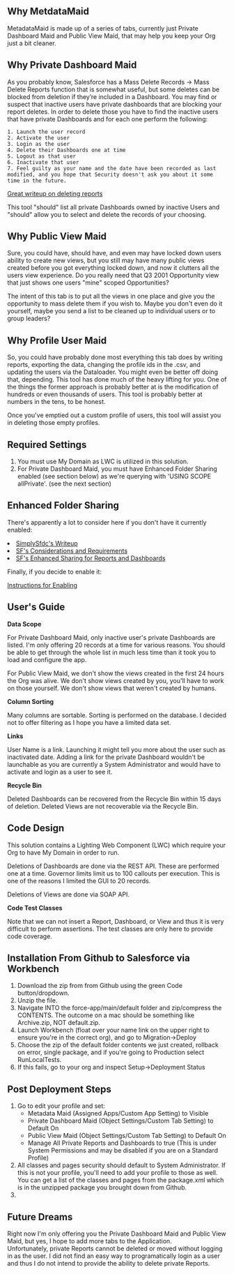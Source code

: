 ## Why MetdataMaid

MetadataMaid is made up of a series of tabs, currently just Private Dashboard Maid and Public View Maid, that may help you keep your Org just a bit cleaner.

## Why Private Dashboard Maid
As you probably know, Salesforce has a Mass Delete Records -> Mass Delete Reports function that is somewhat useful, but some deletes can be blocked from deletion if they’re included in a Dashboard.  You may find or suspect that inactive users have private dashboards that are blocking your report deletes.  In order to delete those you have to find the inactive users that have private Dashboards and for each one perform the following:
    
    1. Launch the user record
    2. Activate the user
    3. Login as the user
    4. Delete their Dashboards one at time
    5. Logout as that user
    6. Inactivate that user
    7. Feel guilty as your name and the date have been recorded as last modified, and you hope that Security doesn't ask you about it some time in the future.
 

<a href="https://www.simplysfdc.com/2019/03/salesforce-finding-reports-and.html">Great writeup on deleting reports</a> 
 
This tool "should" list all private Dashboards owned by inactive Users and "should" allow you to select and delete the records of your choosing.

## Why Public View Maid
Sure, you could have, should have, and even may have locked down users ability to create new views, but you still may have many public views created before you got everything locked down, and now it clutters all the users view experience.  Do you really need that Q3 2001 Opportunity view that just shows one users "mine" scoped Opportunities?  

The intent of this tab is to put all the views in one place and give you the opportunity to mass delete them if you wish to.  Maybe you don't even do it yourself, maybe you send a list to be cleaned up to individual users or to group leaders?

## Why Profile User Maid
So, you could have probably done most everything this tab does by writing reports, exporting the data, changing the profile ids in the .csv, and updating the users via the Dataloader.  You might even be better off doing that, depending.  This tool has done much of the heavy lifting for you.  One of the things the former approach is probably better at is the modification of hundreds or even thousands of users.  This tool is probably better at numbers in the tens, to be honest.

Once you've emptied out a custom profile of users, this tool will assist you in deleting those empty profiles.

## Required Settings
1. You must use My Domain as LWC is utilized in this solution.
2. For Private Dashboard Maid, you must have Enhanced Folder Sharing enabled (see section below) as we're querying with 'USING SCOPE allPrivate'. (see the next section)

## Enhanced Folder Sharing
There's apparently a lot to consider here if you don't have it currently enabled:

<li><a href="https://www.simplysfdc.com/2014/09/salesforce-enhanced-folder-sharing-for.html">SimplySfdc's Writeup</a></li>
<li><a href="https://help.salesforce.com/apex/HTViewSolution?id=000193465&amp;language=en_US">SF's Considerations and Requirements</a></li>
<li><a href="https://help.salesforce.com/HTViewHelpDoc?id=analytics_sharing_enable.htm">SF's Enhanced Sharing for Reports and Dashboards</a></li>

Finally, if you decide to enable it:

<a href="https://help.salesforce.com/articleView?id=000321245">Instructions for Enabling</a>

## User's Guide

**Data Scope**

For Private Dashboard Maid, only inactive user's private Dashboards are listed.  I'm only offering 20 records at a time for various reasons.  You should be able to get through the whole list in much less time than it took you to load and configure the app.

For Public View Maid, we don't show the views created in the first 24 hours the Org was alive.  We don't show views created by you, you'll have to work on those yourself.  We don't show views that weren't created by humans.

**Column Sorting**

Many columns are sortable.  Sorting is performed on the database.  I decided not to offer filtering as I hope you have a limited data set.

**Links**

User Name is a link.  Launching it might tell you more about the user such as inactivated date.  Adding a link for the private Dashboard wouldn't be launchable as you are currently a System Administrator and would have to activate and login as a user to see it.

**Recycle Bin**

Deleted Dashboards can be recovered from the Recycle Bin within 15 days of deletion.
Deleted Views are not recoverable via the Recycle Bin.

## Code Design
This solution contains a Lighting Web Component (LWC) which require your Org to have My Domain in order to run.

Deletions of Dashboards are done via the REST API.  These are performed one at a time.  Governor limits limit us to 100 callouts per execution.  This is one of the reasons I limited the GUI to 20 records.

Deletions of Views are done via SOAP API.

**Code Test Classes**

Note that we can not insert a Report, Dashboard, or View and thus it is very difficult to perform assertions.  The test classes are only here to provide code coverage.

## Installation From Github to Salesforce via Workbench
1. Download the zip from from Github using the green Code button/dropdown.
2. Unzip the file.
3. Navigate INTO the force-app/main/default folder and zip/compress the CONTENTS.  The outcome on a mac should be something like Archive.zip, NOT default.zip.
4. Launch Workbench (float over your name link on the upper right to ensure you're in the correct org), and go to Migration->Deploy
5. Choose the zip of the default folder contents we just created, rollback on error, single package, and if you're going to Production select RunLocalTests.
6. If this fails, go to your org and inspect Setup->Deployment Status

## Post Deployment Steps

1. Go to edit your profile and set:
   - Metadata Maid (Assigned Apps/Custom App Setting) to Visible
   - Private Dashboard Maid (Object Settings/Custom Tab Setting) to Default On
   - Public View Maid (Object Settings/Custom Tab Setting) to Default On
   - Manage All Private Reports and Dashboards to true (This is under System Permissions and may be disabled if you are on a Standard Profile)
2. All classes and pages security should default to System Administrator.  If this is not your profile, you'll need to add your profile to those as well.  You can get a list of the classes and pages from the package.xml which is in the unzipped package you brought down from Github.
3. 

## Future Dreams
Right now I'm only offering you the Private Dashboard Maid and Public View Maid, but yes, I hope to add more tabs to the Application.  
Unfortunately, private Reports cannot be deleted or moved without logging in as the user.  I did not find an easy way to programatically login as a user and thus I do not intend to provide the ability to delete private Reports.

```apex
```
